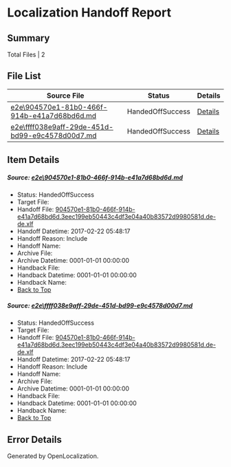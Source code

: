 # <a name='report-top'></a> Localization Handoff Report

## Summary
 Total Files | 2

## File List
 Source File | Status | Details 
 ----------- | ------ | ------- 
 [e2e\904570e1-81b0-466f-914b-e41a7d68bd6d.md](https://github.com/OpenLocalizationTestOrg/ol-test4/blob/eb26978f53b265ae97b2c8f7194c1612334624aa/e2e/904570e1-81b0-466f-914b-e41a7d68bd6d.md) | HandedOffSuccess | [Details](#418dc9daa9a5d9ec0d91ec01b9f539838597d79a1)
 [e2e\ffff038e9aff-29de-451d-bd99-e9c4578d00d7.md](https://github.com/OpenLocalizationTestOrg/ol-test4/blob/eb26978f53b265ae97b2c8f7194c1612334624aa/e2e/ffff038e9aff-29de-451d-bd99-e9c4578d00d7.md) | HandedOffSuccess | [Details](#418dc9daa9a5d9ec0d91ec01b9f539838597d79a2)

## Item Details
##### <a name='418dc9daa9a5d9ec0d91ec01b9f539838597d79a1'></a> Source: [e2e\904570e1-81b0-466f-914b-e41a7d68bd6d.md](https://github.com/OpenLocalizationTestOrg/ol-test4/blob/eb26978f53b265ae97b2c8f7194c1612334624aa/e2e/904570e1-81b0-466f-914b-e41a7d68bd6d.md)
* Status: HandedOffSuccess
* Target File: 
* Handoff File: [904570e1-81b0-466f-914b-e41a7d68bd6d.3eec199eb50443c4df3e04a40b83572d9980581d.de-de.xlf](https://github.com/OpenLocalizationTestOrg/ol-test4-handoff/blob/fccd693ac3eb3b011658a1e7c4b4c438d43f9063/ol-handoff/OpenLocalizationTestOrg/ol-test4-dede/xinjiang/ht/904570e1-81b0-466f-914b-e41a7d68bd6d.3eec199eb50443c4df3e04a40b83572d9980581d.de-de.xlf)
* Handoff Datetime: 2017-02-22 05:48:17
* Handoff Reason: Include
* Handoff Name: 
* Archive File: 
* Archive Datetime: 0001-01-01 00:00:00
* Handback File: 
* Handback Datetime: 0001-01-01 00:00:00
* Handback Name: 
* [Back to Top](#report-top)

##### <a name='418dc9daa9a5d9ec0d91ec01b9f539838597d79a2'></a> Source: [e2e\ffff038e9aff-29de-451d-bd99-e9c4578d00d7.md](https://github.com/OpenLocalizationTestOrg/ol-test4/blob/eb26978f53b265ae97b2c8f7194c1612334624aa/e2e/ffff038e9aff-29de-451d-bd99-e9c4578d00d7.md)
* Status: HandedOffSuccess
* Target File: 
* Handoff File: [904570e1-81b0-466f-914b-e41a7d68bd6d.3eec199eb50443c4df3e04a40b83572d9980581d.de-de.xlf](https://github.com/OpenLocalizationTestOrg/ol-test4-handoff/blob/fccd693ac3eb3b011658a1e7c4b4c438d43f9063/ol-handoff/OpenLocalizationTestOrg/ol-test4-dede/xinjiang/ht/904570e1-81b0-466f-914b-e41a7d68bd6d.3eec199eb50443c4df3e04a40b83572d9980581d.de-de.xlf)
* Handoff Datetime: 2017-02-22 05:48:17
* Handoff Reason: Include
* Handoff Name: 
* Archive File: 
* Archive Datetime: 0001-01-01 00:00:00
* Handback File: 
* Handback Datetime: 0001-01-01 00:00:00
* Handback Name: 
* [Back to Top](#report-top)


## Error Details

Generated by OpenLocalization.
